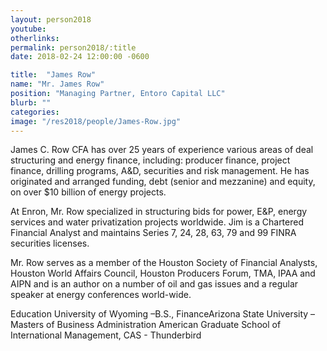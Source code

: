 ```yaml
---
layout: person2018
youtube: 
otherlinks: 
permalink: person2018/:title
date: 2018-02-24 12:00:00 -0600

title:  "James Row"
name: "Mr. James Row"
position: "Managing Partner, Entoro Capital LLC"
blurb: ""
categories: 
image: "/res2018/people/James-Row.jpg"
---
```


James C. Row CFA has over 25 years of experience various areas of deal structuring and energy finance, including: producer finance, project finance, drilling programs, A&D, securities and risk management. He has originated and arranged funding, debt (senior and mezzanine) and equity, on over $10 billion of energy projects. 

At Enron, Mr. Row specialized in structuring bids for power, E&P, energy services and water privatization projects worldwide. Jim is a Chartered Financial Analyst and maintains Series 7, 24, 28, 63, 79 and 99 FINRA securities licenses. 

Mr. Row serves as a member of the Houston Society of Financial Analysts, Houston World Affairs Council, Houston Producers Forum, TMA, IPAA and AIPN and is an author on a number of oil and gas issues and a regular speaker at energy conferences world-wide. 

Education
University of Wyoming –B.S., 
FinanceArizona State University – Masters of Business Administration
American Graduate School of International Management, CAS - Thunderbird
